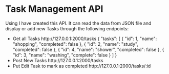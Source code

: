 # Task Management API 
Using I have created this API. It can read the data from JSON file and display or add new Tasks through the following endpoints:
 <ul><li>Get all Tasks
http://127.0.0.1:2000/tasks
{
    "tasks": [
        {
            "id": 1,
            "name": "shopping",
            "completed": false
        },
        {
            "id": 2,
            "name": "study",
            "completed": false
        },
        {
            "id": 4,
            "name": "shower",
            "completed": false
        },
        {
            "id": 3,
            "name": "washing",
            "complete": false
        }
    ]
}</li>
 <li>
Post New Tasks
http://127.0.0.1:2000/tasks</li>
 <li>Put Edit Task to mark as completed 
http://127.0.0.1:2000/tasks/:id</li>



</ul>
